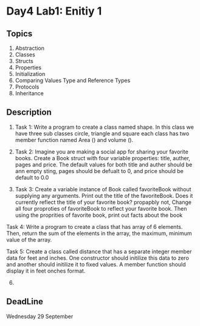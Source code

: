 # Day4 Lab1: Enitiy 1

## Topics
1. Abstraction
2. Classes
3. Structs
4. Properties
5. Initialization
6. Comparing Values Type and Reference Types
7. Protocols
8. Inheritance


## Description
1. Task 1:
Write a program to create a class named shape. In this class we have three
sub classes circle, triangle and square each class has two member function
named Area () and volume ().

2. Task 2: 
Imagine you are making a social app for sharing your favorite books. Create a Book struct with four variable properties: title, auther, pages and price. The default values for both title and auther should be ann empty sting, pages should be defualt to 0, and price should be default to 0.0

3. Task 3: 
Create a variable instance of Book called favoriteBook without supplying any arguments. Print out the title of the favoriteBook. Does it currently reflect the title of your favorite book? propapbly not, Change all four proproties of favoriteBook to reflect your favorite book. Then using the proprities of favorite book, print out facts about the book

Task 4:
Write a program to create a class that has array of 6 elements. Then, return the sum of the elements in the array, the maximum, minimum value of the array. 

Task 5:
Create a class called distance that has a separate integer member data for feet and inches. One constructor should initilize this data to zero and another should initilize it to fixed values. A member function should display it in feet onches format.

6. 

## DeadLine 
Wednesday 29 September
